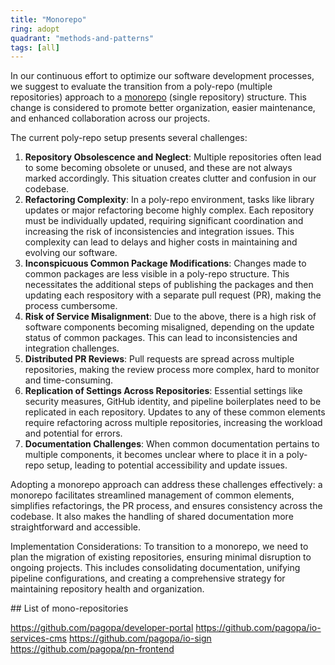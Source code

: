 ```yaml
---
title: "Monorepo"
ring: adopt
quadrant: "methods-and-patterns"
tags: [all]
---
```


In our continuous effort to optimize our software development processes, we
suggest to evaluate the transition from a poly-repo (multiple repositories)
approach to a [monorepo](https://monorepo.tools/) (single repository) structure.
This change is considered to promote better organization, easier maintenance,
and enhanced collaboration across our projects.

The current poly-repo setup presents several challenges:

1. **Repository Obsolescence and Neglect**: Multiple repositories often lead to some
   becoming obsolete or unused, and these are not always marked accordingly. This
   situation creates clutter and confusion in our codebase.
1. **Refactoring Complexity**: In a poly-repo environment, tasks like library
   updates or major refactoring become highly complex. Each repository must be
   individually updated, requiring significant coordination and increasing the
   risk of inconsistencies and integration issues. This complexity can lead to
   delays and higher costs in maintaining and evolving our software.
1. **Inconspicuous Common Package Modifications**: Changes made to common packages are
   less visible in a poly-repo structure. This necessitates the additional steps of
   publishing the packages and then updating each respository with a separate pull
   request (PR), making the process cumbersome.
1. **Risk of Service Misalignment**: Due to the above, there is a high risk of software
   components becoming misaligned, depending on the update status of common packages.
   This can lead to inconsistencies and integration challenges.
1. **Distributed PR Reviews**: Pull requests are spread across multiple repositories,
   making the review process more complex, hard to monitor and time-consuming.
1. **Replication of Settings Across Repositories**: Essential settings like security
   measures, GitHub identity, and pipeline boilerplates need to be replicated in
   each repository. Updates to any of these common elements require refactoring
   across multiple repositories, increasing the workload and potential for errors.
1. **Documentation Challenges**: When common documentation pertains to multiple
   components, it becomes unclear where to place it in a poly-repo setup, leading
   to potential accessibility and update issues.

Adopting a monorepo approach can address these challenges effectively: a
monorepo facilitates streamlined management of common elements, simplifies
refactorings, the PR process, and ensures consistency across the codebase. It
also makes the handling of shared documentation more straightforward and
accessible.

Implementation Considerations: To transition to a monorepo, we need to plan the
migration of existing repositories, ensuring minimal disruption to ongoing
projects. This includes consolidating documentation, unifying pipeline
configurations, and creating a comprehensive strategy for maintaining repository
health and organization.

## List of mono-repositories

https://github.com/pagopa/developer-portal
https://github.com/pagopa/io-services-cms
https://github.com/pagopa/io-sign
https://github.com/pagopa/pn-frontend
